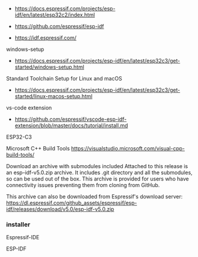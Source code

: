 

- https://docs.espressif.com/projects/esp-idf/en/latest/esp32c2/index.html

- https://github.com/espressif/esp-idf


- https://idf.espressif.com/



windows-setup
- https://docs.espressif.com/projects/esp-idf/en/latest/esp32c3/get-started/windows-setup.html


Standard Toolchain Setup for Linux and macOS
- https://docs.espressif.com/projects/esp-idf/en/latest/esp32c3/get-started/linux-macos-setup.html

vs-code extension 
- https://github.com/espressif/vscode-esp-idf-extension/blob/master/docs/tutorial/install.md

ESP32-C3


Microsoft C++ Build Tools
https://visualstudio.microsoft.com/visual-cpp-build-tools/


Download an archive with submodules included
Attached to this release is an esp-idf-v5.0.zip archive. It includes .git directory and all the submodules, so can be used out of the box. This archive is provided for users who have connectivity issues preventing them from cloning from GitHub.

This archive can also be downloaded from Espressif's download server:
https://dl.espressif.com/github_assets/espressif/esp-idf/releases/download/v5.0/esp-idf-v5.0.zip


### installer


Espressif-IDE

ESP-IDF